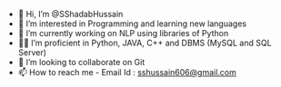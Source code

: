 - 👋 Hi, I’m @SShadabHussain
- 👀 I’m interested in Programming and learning new languages
- 🌱 I’m currently working on NLP using libraries of Python
- 😮‍💨 I’m proficient in Python, JAVA, C++ and DBMS (MySQL and SQL Server)
- 💞️ I’m looking to collaborate on Git
- 📫 How to reach me - Email Id : sshussain606@gmail.com

<!---
SShadabHussain/SShadabHussain is a ✨ special ✨ repository because its `README.md` (this file) appears on your GitHub profile.
You can click the Preview link to take a look at your changes.
--->

